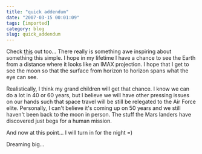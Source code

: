 ```yaml
---
title: "quick addendum"
date: "2007-03-15 00:01:09"
tags: [imported]
category: blog
slug: quick_addendum
---
```


Check <a href="https://eobadmin.gsfc.nasa.gov/Newsroom/NewImages/images.php3?img_id=17542" title="I hope I get to go to space someday">this</a> out too... There really is something awe inspiring about something this simple. I hope in my lifetime I have a chance to see the Earth from a distance where it looks like an IMAX projection. I hope that I get to see the moon so that the surface from horizon to horizon spans what the eye can see.

Realistically, I think my grand children will get that chance. I know we can do a lot in 40 or 60 years, but I believe we will have other pressing issues on our hands such that space travel will be still be relegated to the Air Force elite. Personally, I can't believe it's coming up on 50 years and we still haven't been back to the moon in person. The stuff the Mars landers have discovered just begs for a human mission.

And now at this point... I will turn in for the night =)

Dreaming big...
